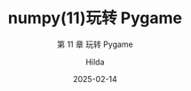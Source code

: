 ---
layout: post
title: "numpy(11)玩转 Pygame"
subtitle: "第 11 章 玩转 Pygame"
date: 2025-02-14
author: "Hilda"
header-img: "img/post-bg-2015.jpg"
tags:
- 人工智能AI基础
---